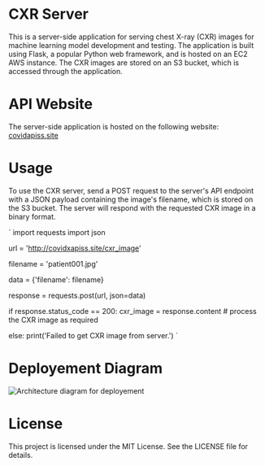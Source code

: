 # CXR Server
This is a server-side application for serving chest X-ray (CXR) images for machine learning model development and testing. The application is built using Flask, a popular Python web framework, and is hosted on an EC2 AWS instance. The CXR images are stored on an S3 bucket, which is accessed through the application.

# API Website
The server-side application is hosted on the following website: [covidapiss.site](https://covidapiss.site/)

# Usage
To use the CXR server, send a POST request to the server's API endpoint with a JSON payload containing the image's filename, which is stored on the S3 bucket. The server will respond with the requested CXR image in a binary format.

`
import requests
import json

url = 'http://covidxapiss.site/cxr_image'

filename = 'patient001.jpg'

data = {'filename': filename}

response = requests.post(url, json=data)

if response.status_code == 200:
    cxr_image = response.content
    # process the CXR image as required
    
else:
    print('Failed to get CXR image from server.')
`
# Deployement Diagram
 ![Architecture diagram for deployement](https://covidapiss.s3.jp-tok.cloud-object-storage.appdomain.cloud/Untitled%20Diagram.drawio%20(1).png) 

# License
This project is licensed under the MIT License. See the LICENSE file for details.
